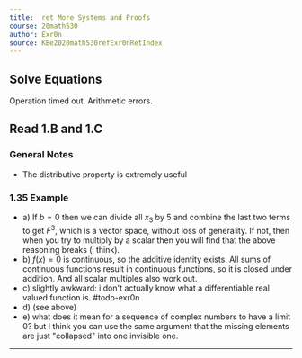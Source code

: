```yaml
---
title:  ret More Systems and Proofs
course: 20math530
author: Exr0n
source: KBe2020math530refExr0nRetIndex
---
```


## Solve Equations

Operation timed out. Arithmetic errors.

## Read 1.B and 1.C
### General Notes
- The distributive property is extremely useful
### 1.35 Example
- a) If $b = 0$ then we can divide all $x_3$ by $5$ and combine the last two terms to get $F^3$, which is a vector space, without loss of generality. If not, then when you try to multiply by a scalar then you will find that the above reasoning breaks (i think).
- b) $f(x) = 0$ is continuous, so the additive identity exists. All sums of continuous functions result in continuous functions, so it is closed under addition. And all scalar multiples also work out.
- c) slightly awkward: i don't actually know what a differentiable real valued function is. #todo-exr0n
- d) (see above)
- e) what does it mean for a sequence of complex numbers to have a limit $0$? but I think you can use the same argument that the missing elements are just "collapsed" into one invisible one.

---

